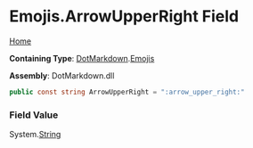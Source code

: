# Emojis\.ArrowUpperRight Field

[Home](../../../README.md)

**Containing Type**: [DotMarkdown](../../README.md)\.[Emojis](../README.md)

**Assembly**: DotMarkdown\.dll

```csharp
public const string ArrowUpperRight = ":arrow_upper_right:"
```

### Field Value

System\.[String](https://docs.microsoft.com/en-us/dotnet/api/system.string)